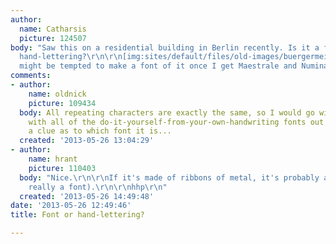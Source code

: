 ```yaml
---
author:
  name: Catharsis
  picture: 124507
body: "Saw this on a residential building in Berlin recently. Is it a font, or custom
  hand-lettering?\r\n\r\n[img:sites/default/files/old-images/buergermeister_4168.png]\r\n\r\nI
  might be tempted to make a font of it once I get Maestrale and Numina out."
comments:
- author:
    name: oldnick
    picture: 109434
  body: All repeating characters are exactly the same, so I would go with font; unfortunately,
    with all of the do-it-yourself-from-your-own-handwriting fonts out there, I haven't
    a clue as to which font it is...
  created: '2013-05-26 13:04:29'
- author:
    name: hrant
    picture: 110403
  body: "Nice.\r\n\r\nIf it's made of ribbons of metal, it's probably a one-off (not
    really a font).\r\n\r\nhhp\r\n"
  created: '2013-05-26 14:49:48'
date: '2013-05-26 12:49:46'
title: Font or hand-lettering?

---
```


